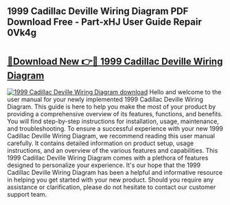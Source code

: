 ## 1999 Cadillac Deville Wiring Diagram PDF Download Free - Part-xHJ User Guide Repair 0Vk4g

# <h2><a href="http://dfkaul.blite.top/?on=1999+Cadillac+Deville+Wiring+Diagram">🔗Download New 👉🔴 1999 Cadillac Deville Wiring Diagram</a></h2>

[![1999 Cadillac Deville Wiring Diagram download](https://i.imgur.com/lujVjoI.png)](http://dfkaul.blite.top/?on=1999+Cadillac+Deville+Wiring+Diagram)
Hello and welcome to the user manual for your newly implemented 1999 Cadillac Deville Wiring Diagram. This guide is here to help you make the most of your product by providing a comprehensive overview of its features, functions, and benefits. You will find step-by-step instructions for installation, usage, maintenance, and troubleshooting. To ensure a successful experience with your new 1999 Cadillac Deville Wiring Diagram, we recommend reading this user manual carefully. It contains detailed information on product setup, usage instructions, and an overview of the various features and capabilities. This 1999 Cadillac Deville Wiring Diagram comes with a plethora of features designed to personalize your experience. It's our hope that the 1999 Cadillac Deville Wiring Diagram has been a helpful and informative resource in helping you get started with your new product. Should you require any assistance or clarification, please do not hesitate to contact our customer support team.
